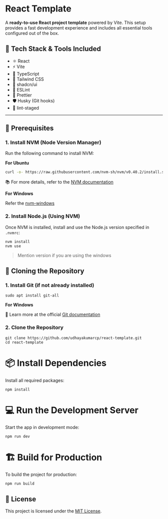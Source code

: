 # React Template

A **ready-to-use React project template** powered by Vite. This setup provides a fast development experience and includes all essential tools configured out of the box.

## 🚀 Tech Stack & Tools Included

- ⚛️ React
- ⚡ Vite
- 🧠 TypeScript
- 🎨 Tailwind CSS
- 🧱 shadcn/ui
- 🧹 ESLint
- 💅 Prettier
- 🛡️ Husky (Git hooks)
- 🧪 lint-staged

---

## 🧰 Prerequisites

### 1. Install NVM (Node Version Manager)

Run the following command to install NVM:

**For Ubuntu**

```bash
curl -o- https://raw.githubusercontent.com/nvm-sh/nvm/v0.40.2/install.sh | bash
```

📚 For more details, refer to the [NVM documentation](https://github.com/nvm-sh/nvm?tab=readme-ov-file)

**For Windows**

Refer the [nvm-windows](https://github.com/coreybutler/nvm-windows)

### 2. Install Node.js (Using NVM)

Once NVM is installed, install and use the Node.js version specified in `.nvmrc`:

```
nvm install
nvm use
```

> Mention version if you are using the windows

## 🧾 Cloning the Repository

### 1. Install Git (if not already installed)

```
sudo apt install git-all
```

**For Windows**

🔗 Learn more at the official [Git documentation](https://git-scm.com/book/en/v2/Getting-Started-Installing-Git)

### 2. Clone the Repository

```
git clone https://github.com/udhayakumarcp/react-template.git
cd react-template
```

# 📦 Install Dependencies

Install all required packages:

```
npm install
```

# 💻 Run the Development Server

Start the app in development mode:

```
npm run dev
```

# 🏗️ Build for Production

To build the project for production:

```
npm run build
```

## 📄 License

This project is licensed under the [MIT License](LICENSE).
